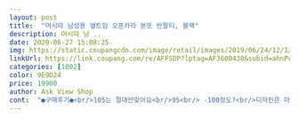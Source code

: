 ```yaml
---
layout: post 
title:  "머시따 남성용 옆트임 오픈카라 분또 반팔티, 블랙" 
description: 머시따 남 ..
date: 2020-06-27 15:08:25 
img: https://static.coupangcdn.com/image/retail/images/2019/06/24/12/1/6e2fdd9e-5202-4263-b72a-440d0937a561.jpg 
linkUrl: https://link.coupang.com/re/AFFSDP?lptag=AF3600438&subid=ahnPublicAsk&pageKey=233697134&itemId=742116334&vendorItemId=4975139065&traceid=V0-113-050d556bec27b22e 
categories: [1002] 
color: 9E9D24 
price: 19900 
author: Ask View Shop 
cont:  "●구매후기●<br/>105는 절대안맞아요<br/>95<br/> -100정도?<br/>디자인은 마음에드나  옺감을 알앗다면 절대 안샀을거임<br/>목 뒤에 라벨이  조금 거슬려서 가위로 잘랐어요.<br/><br/>사이즈가 딱 맞아요.<br/> 키가 178이고 몸무게가 75정도 입니다.<br/> 평소에 널널하게 입는 거 좋아하는데 이건 그래도 작진 않지만 정사이즈입니다<br/>옷은 예쁩니다만 살빼야겠어요 이거 사이즈에 105는 빼시는게 맞겠네요<br/>이거 빼도 모두 만족합니다.<br/><br/>" 
---
```


